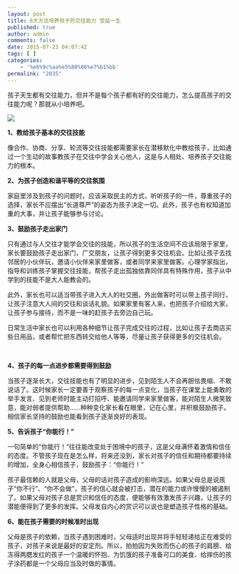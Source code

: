 ```yaml
---
layout: post
title: 6大方法培养孩子的交往能力 受益一生
published: true
author: admin
comments: false
date: 2015-07-23 04:07:42
tags: [ ]
categories:
    - '%e6%9c%aa%e5%88%86%e7%b1%bb'
permalink: "2035"
---
```

孩子天生都有交往能力，但并不是每个孩子都有好的交往能力，怎么提高孩子的交往能力呢？那就从小培养吧。

![][1]

**1、教给孩子基本的交往技能**

像合作、协商、分享、轮流等交往技能都需要家长在潜移默化中教给孩子，比如通过一个生动的故事教孩子在交往中学会关心他人，这是与人相处、培养孩子交往能力的根本。

**2、为孩子创造和谐平等的交往氛围**

家庭里涉及到孩子的问题时，应该采取民主的方式，听听孩子的一件，尊重孩子的选择，家长不应摆出“长道尊严”的姿态为孩子决定一切。此外，孩子也有权知道加重的大事，并让孩子能够参与讨论。

**3、鼓励孩子走出家门**

只有通过与人交往才能学会交往的技能，所以孩子的生活空间不应该局限于家里，家长要鼓励孩子走出家门，广交朋友，让孩子得到更多交往机会。比如让孩子去找邻居的小伙伴玩，邀请小伙伴来家里做客，或者同学来家里做客。心理学家指出，指导和训练孩子掌握交往技能，帮孩子走出孤独依靠同伴具有特殊作用，孩子从中学到的技能不是大人能教会的。

此外，家长也可以适当带孩子进入大人的社交圈，外出做客时可以带上孩子同行，让孩子注意大人间的交往和谈话礼貌。如果家里有客人来，也把孩子介绍给大家，让孩子参与接待，而不是一味的赶孩子去旁边自己玩。

日常生活中家长也可以利用各种细节让孩子完成交往的过程，比如让孩子去商店买些日用品，或者帮忙把东西转交给他人等等，尽量让孩子获得更多的交往机会。

&nbsp;

**4、孩子的每一点进步都需要得到鼓励**

当孩子逐渐长大，交往技能也有了明显的进步，见到陌生人不会再胆怯畏缩、不敢说话了。这时候家长一定要善于观察孩子的每一点变化，当孩子在课堂上能勇敢的举手发言、见到老师时能主动打招呼、能邀请同学来家里做客，能对陌生人微笑致意，能对弱者提供帮助……种种变化家长看在眼里，记在心里，并积极鼓励孩子。相信家长坚持的鼓励也能看到孩子逐渐良好的表现。

**5、告诉孩子“你能行！”**

一句简单的“你能行！”往往能改变处于困境中的孩子，这是父母满怀着激情和信任的态度。不管孩子现在是怎么样，将来还没到，家长对孩子的信任和期待都要持续的增加，全身心相信孩子，鼓励孩子：“你能行！”

孩子最信赖的人就是父母，父母的话对孩子造成的影响深远。如果父母总是说孩子“你不行”、“你不会做”，孩子的信心就会被打击，潜在的能力或许慢慢的被遏制了。如果父母对孩子总是赏识和信任的态度，便能够有效激发孩子兴趣，让孩子的潜能便得到了更多的发挥。父母发自内心的赏识可以说也是塑造孩子性格的基础。

**6、能在孩子需要的时候准时出现**

父母是孩子的依赖，当孩子遇到困难时，父母适时出现并将手轻轻递给正在难受的孩子，对孩子来说是最好的安定剂。所以，拍拍因为失败而伤心的孩子的肩膀、给冻得两腮发红的孩子一个温暖的怀抱、为饥饿的孩子准备可口的美食、给摔伤的孩子涂药都是一个父母应当及时做的事情。

 [1]: http://xujianian.com/jx/wp-content/uploads/2017/01/2211dc610ac5bcd178cd0d16425d7cf4.jpg